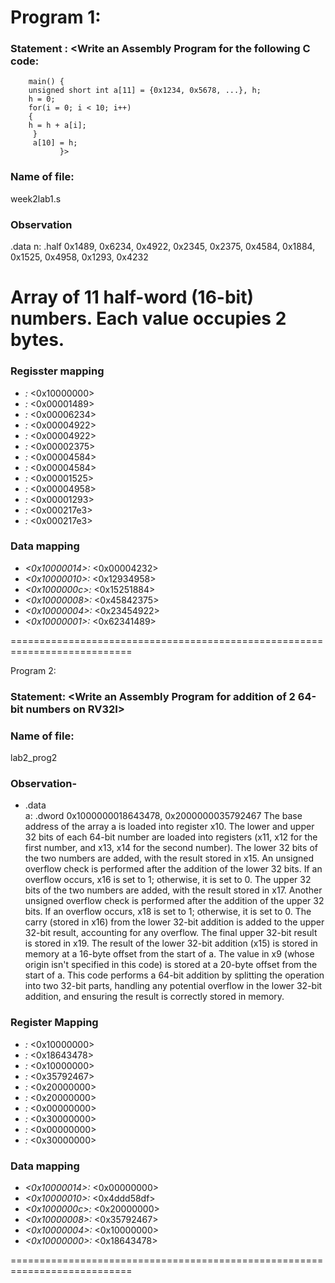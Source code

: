 # Program 1:
### Statement : <Write an Assembly Program for the following C code:
        main() {
	    unsigned short int a[11] = {0x1234, 0x5678, ...}, h;
	    h = 0;
	    for(i = 0; i < 10; i++)
	    {
		h = h + a[i];
	     }
	     a[10] = h;
               }>

### Name of file:
week2lab1.s

### Observation 
.data 
n: .half 0x1489, 0x6234, 0x4922, 0x2345, 0x2375, 0x4584, 0x1884, 0x1525, 0x4958, 0x1293, 0x4232  
# Array of 11 half-word (16-bit) numbers. Each value occupies 2 bytes.
  
### Regisster mapping
 - *<x10>:* <0x10000000>
 - *<x11>:* <0x00001489>
 - *<x12>:* <0x00006234>
 - *<x13>:* <0x00004922>
 - *<x14>:* <0x00004922>
 - *<x15>:* <0x00002375>
 - *<x16>:* <0x00004584>
 - *<x17>:* <0x00004584>
 - *<x18>:* <0x00001525>
 - *<x19>:* <0x00004958>
 - *<x20>:* <0x00001293>
 - *<x21>:* <0x000217e3>
 - *<x22>:* <0x000217e3>

### Data mapping
 - *<0x10000014>:* <0x00004232>
 - *<0x10000010>:* <0x12934958>
 - *<0x1000000c>:* <0x15251884>
 - *<0x10000008>:* <0x45842375>
 - *<0x10000004>:* <0x23454922>
 - *<0x10000001>:* <0x62341489>

===========================================================================

Program 2:
### Statement: <Write an Assembly Program for addition of 2 64-bit numbers on RV32I>

### Name of file:
 lab2_prog2

### Observation-
 - .data              
a: .dword 0x1000000018643478, 0x2000000035792467 
The base address of the array a is loaded into register x10.
The lower and upper 32 bits of each 64-bit number are loaded into registers (x11, x12 for the first number, and x13, x14 for the second number).
The lower 32 bits of the two numbers are added, with the result stored in x15.
An unsigned overflow check is performed after the addition of the lower 32 bits. If an overflow occurs, x16 is set to 1; otherwise, it is set to 0.
The upper 32 bits of the two numbers are added, with the result stored in x17.
Another unsigned overflow check is performed after the addition of the upper 32 bits. If an overflow occurs, x18 is set to 1; otherwise, it is set to 0.
The carry (stored in x16) from the lower 32-bit addition is added to the upper 32-bit result, accounting for any overflow. The final upper 32-bit result is stored in x19.
The result of the lower 32-bit addition (x15) is stored in memory at a 16-byte offset from the start of a.
The value in x9 (whose origin isn't specified in this code) is stored at a 20-byte offset from the start of a.
This code performs a 64-bit addition by splitting the operation into two 32-bit parts, handling any potential overflow in the lower 32-bit addition, and ensuring the result is correctly stored in memory.


### Register Mapping 
- *<x10>:* <0x10000000>
- *<x11>:* <0x18643478>
- *<x12>:* <0x10000000>
- *<x13>:* <0x35792467>
- *<x14>:* <0x20000000>
- *<x15>:* <0x20000000>
- *<x16>:* <0x00000000>
- *<x17>:* <0x30000000>
- *<x18>:* <0x00000000>
- *<x19>:* <0x30000000>

### Data mapping
- *<0x10000014>:* <0x00000000>
- *<0x10000010>:* <0x4ddd58df>
- *<0x1000000c>:* <0x20000000>
- *<0x10000008>:* <0x35792467>
- *<0x10000004>:* <0x10000000>
- *<0x10000000>:* <0x18643478>

===========================================================================